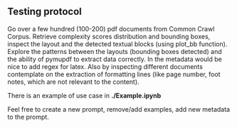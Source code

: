 ## Testing protocol 

Go over a few hundred (100-200) pdf documents from Common Crawl Corpus.
Retrieve complexity scores distribution and bounding boxes, inspect the layout and the detected textual blocks (using plot_bb function).
Explore the patterns between the layouts (bounding boxes detected) and the ability of pymupdf to extract data correctly.
In the metadata would be nice to add regex for latex.
Also by inspecting different documents contemplate on the extraction of formatting lines (like page number, foot notes, which are not relevant to the content). 

There is an example of use case in **./Example.ipynb**

Feel free to create a new prompt, remove/add examples, add new metadata to the prompt. 



